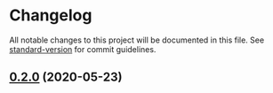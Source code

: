 # Changelog

All notable changes to this project will be documented in this file. See [standard-version](https://github.com/conventional-changelog/standard-version) for commit guidelines.

## [0.2.0](https://github.com/anikethsaha/posthtml-postcss-treeshaker/compare/v0.1.0...v0.2.0) (2020-05-23)
